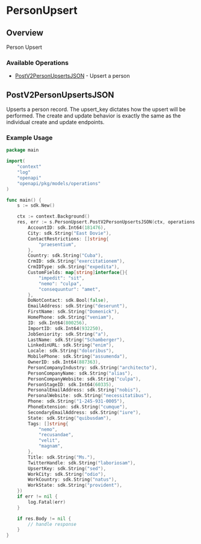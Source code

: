 # PersonUpsert

## Overview

Person Upsert

### Available Operations

* [PostV2PersonUpsertsJSON](#postv2personupsertsjson) - Upsert a person

## PostV2PersonUpsertsJSON

Upserts a person record. The upsert_key dictates how the upsert will be performed. The create and update behavior
is exactly the same as the individual create and update endpoints.


### Example Usage

```go
package main

import(
	"context"
	"log"
	"openapi"
	"openapi/pkg/models/operations"
)

func main() {
    s := sdk.New()

    ctx := context.Background()
    res, err := s.PersonUpsert.PostV2PersonUpsertsJSON(ctx, operations.PostV2PersonUpsertsJSONRequestBody{
        AccountID: sdk.Int64(181476),
        City: sdk.String("East Dovie"),
        ContactRestrictions: []string{
            "praesentium",
        },
        Country: sdk.String("Cuba"),
        CrmID: sdk.String("exercitationem"),
        CrmIDType: sdk.String("expedita"),
        CustomFields: map[string]interface{}{
            "impedit": "sit",
            "nemo": "culpa",
            "consequuntur": "amet",
        },
        DoNotContact: sdk.Bool(false),
        EmailAddress: sdk.String("deserunt"),
        FirstName: sdk.String("Domenick"),
        HomePhone: sdk.String("veniam"),
        ID: sdk.Int64(800256),
        ImportID: sdk.Int64(932250),
        JobSeniority: sdk.String("a"),
        LastName: sdk.String("Schamberger"),
        LinkedinURL: sdk.String("enim"),
        Locale: sdk.String("doloribus"),
        MobilePhone: sdk.String("assumenda"),
        OwnerID: sdk.Int64(887363),
        PersonCompanyIndustry: sdk.String("architecto"),
        PersonCompanyName: sdk.String("alias"),
        PersonCompanyWebsite: sdk.String("culpa"),
        PersonStageID: sdk.Int64(60335),
        PersonalEmailAddress: sdk.String("nobis"),
        PersonalWebsite: sdk.String("necessitatibus"),
        Phone: sdk.String("1-245-931-0005"),
        PhoneExtension: sdk.String("cumque"),
        SecondaryEmailAddress: sdk.String("iure"),
        State: sdk.String("quibusdam"),
        Tags: []string{
            "nemo",
            "recusandae",
            "velit",
            "magnam",
        },
        Title: sdk.String("Ms."),
        TwitterHandle: sdk.String("laboriosam"),
        UpsertKey: sdk.String("sed"),
        WorkCity: sdk.String("odio"),
        WorkCountry: sdk.String("natus"),
        WorkState: sdk.String("provident"),
    })
    if err != nil {
        log.Fatal(err)
    }

    if res.Body != nil {
        // handle response
    }
}
```
